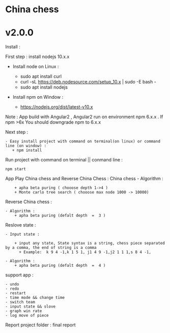 # China chess
# v2.0.0
Install :

  First step : install nodejs 10.x.x
  
  
   - Install node on Linux :
    
       + sudo apt install curl
       + curl -sL https://deb.nodesource.com/setup_10.x | sudo -E bash -
       + sudo apt install nodejs
       
       
   - Install npm on Window :
      + https://nodejs.org/dist/latest-v10.x

  Note : App build with Angular2 , Angular2 run on environment  npm 6.x.x . If npm >6x You should downgrade npm to 6.x.x
  
  Next step : 
  
  
    - Easy install project with command on terminal(on linux) or command line (on window) : 
       + npm install
Run project with command on terminal || conmand line : 

    npm start 

App Play China chess and Reverse China Chess :
  China chess 
    - Algorithm :
    
        + apha beta puring ( chooose depth 1->4 )
        + Monte carlo tree search ( chooose max node 1000 -> 10000) 
        
  Reverse China chess :
  
    - Algorithm :
        + apha beta puring (defalt depth  =  3 )
        
  Reslove state :
    
    - Input state : 
	      
        + input any state, State syntax is a string, chess piece separated by a comma, the end of string is a comma
	      + Example:  k 9 4 -1,k 1 5 1, j1 4 9 -1,j2 1 1 1,s 8 4 -1,

    - Algorithm :
        + apha beta puring (defalt depth  =  4 )
        
  support app :
  
    - undo 
    - redo
    - restart
    - time mode && change time
    - switch team 
    - input state && slove 
    - graph win rate  
    - log move of piece 
    
  
  Report project folder : final report 
   
    
